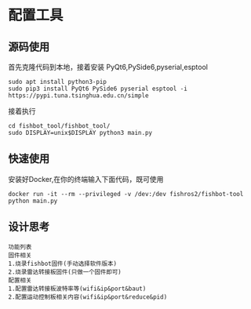 # 配置工具


## 源码使用

首先克隆代码到本地，接着安装 PyQt6,PySide6,pyserial,esptool
```
sudo apt install python3-pip
sudo pip3 install PyQt6 PySide6 pyserial esptool -i https://pypi.tuna.tsinghua.edu.cn/simple
```

接着执行

```
cd fishbot_tool/fishbot_tool/
sudo DISPLAY=unix$DISPLAY python3 main.py
```


## 快速使用

安装好Docker,在你的终端输入下面代码，既可使用

```
docker run -it --rm --privileged -v /dev:/dev fishros2/fishbot-tool python main.py
```


## 设计思考

```
功能列表
固件相关
1.烧录fishbot固件(手动选择软件版本)
2.烧录雷达转接板固件(只做一个固件即可)
配置相关
1.配置雷达转接板波特率等(wifi&ip&port&baut)
2.配置运动控制板相关内容(wifi&ip&port&reduce&pid)
```
